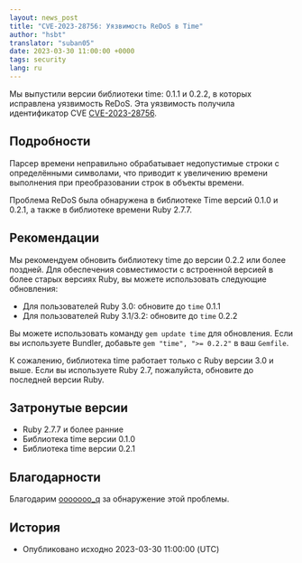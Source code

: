 ```yaml
---
layout: news_post
title: "CVE-2023-28756: Уязвимость ReDoS в Time"
author: "hsbt"
translator: "suban05"
date: 2023-03-30 11:00:00 +0000
tags: security
lang: ru
---
```


Мы выпустили версии библиотеки time: 0.1.1 и 0.2.2, в которых исправлена уязвимость ReDoS.
Эта уязвимость получила идентификатор CVE [CVE-2023-28756](https://www.cve.org/CVERecord?id=CVE-2023-28756).

## Подробности

Парсер времени неправильно обрабатывает недопустимые строки с определёнными символами, что приводит к увеличению времени выполнения при преобразовании строк в объекты времени.

Проблема ReDoS была обнаружена в библиотеке Time версий 0.1.0 и 0.2.1, а также в библиотеке времени Ruby 2.7.7.

## Рекомендации

Мы рекомендуем обновить библиотеку time до версии 0.2.2 или более поздней. Для обеспечения совместимости с встроенной версией в более старых версиях Ruby, вы можете использовать следующие обновления:

* Для пользователей Ruby 3.0: обновите до `time` 0.1.1
* Для пользователей Ruby 3.1/3.2: обновите до `time` 0.2.2

Вы можете использовать команду `gem update time` для обновления. Если вы используете Bundler, добавьте `gem "time", ">= 0.2.2"` в ваш `Gemfile`.

К сожалению, библиотека time работает только с Ruby версии 3.0 и выше. Если вы используете Ruby 2.7, пожалуйста, обновите до последней версии Ruby.

## Затронутые версии

* Ruby 2.7.7 и более ранние
* Библиотека time версии 0.1.0
* Библиотека time версии 0.2.1

## Благодарности

Благодарим [ooooooo_q](https://hackerone.com/ooooooo_q?type=user) за обнаружение этой проблемы.

## История

* Опубликовано исходно 2023-03-30 11:00:00 (UTC)
